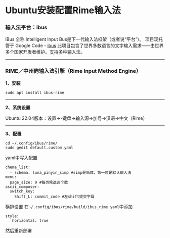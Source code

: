 # Ubuntu安装配置Rime输入法

### 输入法平台：ibus

IBus 全称 Intelligent Input Bus是下一代输入法框架（或者说“平台”）。 项目现托管于 Google Code - [ibus](https://code.google.com/p/ibus/) 此项目包含了世界多数语言的文字输入需求——由世界多个国家开发者维护。支持多种输入法。

---

### RIME／中州韵输入法引擎（Rime Input Method Engine）

**1、安装**

```
sudo apt install ibus-rime
```

---

**2、系统设置**

Ubuntu 22.04版本：设置->-键盘->输入源->加号->汉语->中文（Rime）

---

**3、配置**

```
cd ~/.config/ibus/rime/
sudo gedit default.custom.yaml
```

yaml中写入配置

```
chema_list:   
  - schema: luna_pinyin_simp #simp是简体，第一位是默认输入法 
menu:
  page_size: 9 #每页候选词个数
ascii_composer:
  switch_key:
    Shift_L: commit_code #左shift提交字母
```

横排设置
在```~/.config/ibus/rime/build/ibus_rime.yaml```中添加
```
style:
   horizontal: true
```

然后重新部署
